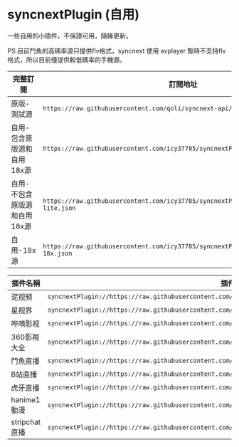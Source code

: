 # syncnextPlugin (自用)

一些自用的小插件，不保證可用，隨緣更新。

PS.目前鬥魚的高碼率源只提供flv格式，syncnext 使用 avplayer 暫時不支持flv格式，所以目前僅提供較低碼率的手機源。

|  完整訂閲  |  訂閲地址  |
| --- | --- |
|原版-測試源|`https://raw.githubusercontent.com/qoli/syncnext-api/main/sourcesv3.json`|
|自用-包含原版源和自用18x源|`https://raw.githubusercontent.com/icy37785/syncnextPlugin/main/sourcesv3.json`|
|自用-不包含原版源和自用18x源|`https://raw.githubusercontent.com/icy37785/syncnextPlugin/main/sourcesv3-lite.json`|
|自用-18x源|`https://raw.githubusercontent.com/icy37785/syncnextPlugin/main/sourcesv3-18x.json`|

|  插件名稱  |  插件地址  |
| --- | --- |
| 泥视频 | `syncnextPlugin://https://raw.githubusercontent.com/icy37785/syncnextPlugin/main/alpha_v2/nivod.json` |
| 星视界 | `syncnextPlugin://https://raw.githubusercontent.com/icy37785/syncnextPlugin/main/alpha_v2/histar.json` |
| 哔嘀影视 |`syncnextPlugin://https://raw.githubusercontent.com/icy37785/syncnextPlugin/main/alpha_v2/bdys.json`|
| 360影視大全 |`syncnextPlugin://https://raw.githubusercontent.com/icy37785/syncnextPlugin/main/alpha_v2/360kan.json`|
| 鬥魚直播 |`syncnextPlugin://https://raw.githubusercontent.com/icy37785/syncnextPlugin/main/alpha_v2/douyuM.json`|
| B站直播 |`syncnextPlugin://https://raw.githubusercontent.com/icy37785/syncnextPlugin/main/alpha_v2/bili_live.json`|
| 虎牙直播 |`syncnextPlugin://https://raw.githubusercontent.com/icy37785/syncnextPlugin/main/alpha_v2/huya.json`|
| hanime1動漫 |`syncnextPlugin://https://raw.githubusercontent.com/icy37785/syncnextPlugin/main/alpha_v2/hanime1.json`|
| stripchat直播 |`syncnextPlugin://https://raw.githubusercontent.com/icy37785/syncnextPlugin/main/alpha_v2/stripchat.json`|
